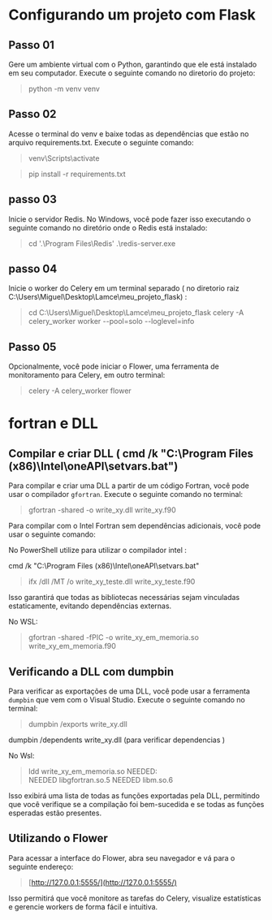 # Configurando um projeto com Flask

## Passo 01

Gere um ambiente virtual com o Python, garantindo que ele está instalado em seu computador.
Execute o seguinte comando no diretorio do projeto:

> python -m venv venv

## Passo 02

Acesse o terminal do venv e baixe todas as dependências que estão no arquivo requirements.txt. Execute o seguinte comando:

> venv\Scripts\activate

> pip install -r requirements.txt

## passo 03

Inicie o servidor Redis. No Windows, você pode fazer isso executando o seguinte comando no diretório onde o Redis está instalado:

>cd '.\Program Files\Redis\'
> .\redis-server.exe

## passo 04
Inicie o worker do Celery em um terminal separado ( no diretorio raiz
C:\Users\Miguel\Desktop\Lamce\meu_projeto_flask) :

>cd C:\Users\Miguel\Desktop\Lamce\meu_projeto_flask
>celery -A celery_worker worker --pool=solo --loglevel=info

## Passo 05

Opcionalmente, você pode iniciar o Flower, uma ferramenta de monitoramento para Celery, em outro terminal:

>celery -A celery_worker flower

# fortran e DLL

## Compilar e criar DLL ( cmd /k "C:\Program Files (x86)\Intel\oneAPI\setvars.bat")

Para compilar e criar uma DLL a partir de um código Fortran, você pode usar o compilador `gfortran`. Execute o seguinte comando no terminal:


> gfortran -shared -o write_xy.dll write_xy.f90

Para compilar com o Intel Fortran sem dependências adicionais, você pode usar o seguinte comando:


No PowerShell utilize para utilizar o compilador intel :

cmd /k "C:\Program Files (x86)\Intel\oneAPI\setvars.bat"

>ifx /dll /MT /o write_xy_teste.dll write_xy_teste.f90 

Isso garantirá que todas as bibliotecas necessárias sejam vinculadas estaticamente, evitando dependências externas.

No WSL:

> gfortran -shared -fPIC -o write_xy_em_memoria.so write_xy_em_memoria.f90



## Verificando a DLL com dumpbin

Para verificar as exportações de uma DLL, você pode usar a ferramenta `dumpbin` que vem com o Visual Studio. Execute o seguinte comando no terminal:

> dumpbin /exports write_xy.dll


dumpbin /dependents write_xy.dll (para verificar dependencias )

No Wsl:
> ldd write_xy_em_memoria.so
NEEDED:  
        NEEDED               libgfortran.so.5
        NEEDED               libm.so.6

Isso exibirá uma lista de todas as funções exportadas pela DLL, permitindo que você verifique se a compilação foi bem-sucedida e se todas as funções esperadas estão presentes.

## Utilizando o Flower

Para acessar a interface do Flower, abra seu navegador e vá para o seguinte endereço:

> [http://127.0.0.1:5555/](http://127.0.0.1:5555/)

Isso permitirá que você monitore as tarefas do Celery, visualize estatísticas e gerencie workers de forma fácil e intuitiva.